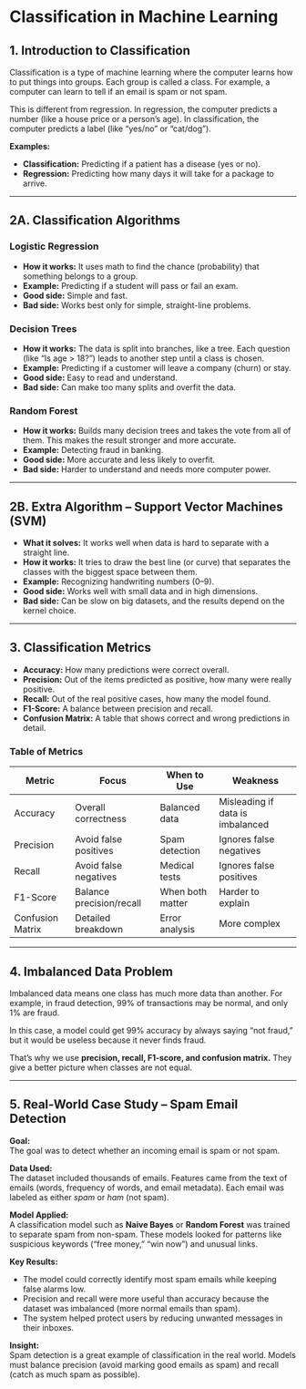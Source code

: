 # Classification in Machine Learning

## 1. Introduction to Classification  
Classification is a type of machine learning where the computer learns how to put things into groups. Each group is called a class. For example, a computer can learn to tell if an email is spam or not spam.  

This is different from regression. In regression, the computer predicts a number (like a house price or a person’s age). In classification, the computer predicts a label (like “yes/no” or “cat/dog”).  

**Examples:**  
- **Classification:** Predicting if a patient has a disease (yes or no).  
- **Regression:** Predicting how many days it will take for a package to arrive.  

---

## 2A. Classification Algorithms  

### Logistic Regression  
- **How it works:** It uses math to find the chance (probability) that something belongs to a group.  
- **Example:** Predicting if a student will pass or fail an exam.  
- **Good side:** Simple and fast.  
- **Bad side:** Works best only for simple, straight-line problems.  

### Decision Trees  
- **How it works:** The data is split into branches, like a tree. Each question (like “Is age > 18?”) leads to another step until a class is chosen.  
- **Example:** Predicting if a customer will leave a company (churn) or stay.  
- **Good side:** Easy to read and understand.  
- **Bad side:** Can make too many splits and overfit the data.  

### Random Forest  
- **How it works:** Builds many decision trees and takes the vote from all of them. This makes the result stronger and more accurate.  
- **Example:** Detecting fraud in banking.  
- **Good side:** More accurate and less likely to overfit.  
- **Bad side:** Harder to understand and needs more computer power.  

---

## 2B. Extra Algorithm – Support Vector Machines (SVM)  
- **What it solves:** It works well when data is hard to separate with a straight line.  
- **How it works:** It tries to draw the best line (or curve) that separates the classes with the biggest space between them.  
- **Example:** Recognizing handwriting numbers (0–9).  
- **Good side:** Works well with small data and in high dimensions.  
- **Bad side:** Can be slow on big datasets, and the results depend on the kernel choice.  

---

## 3. Classification Metrics  

- **Accuracy:** How many predictions were correct overall.  
- **Precision:** Out of the items predicted as positive, how many were really positive.  
- **Recall:** Out of the real positive cases, how many the model found.  
- **F1-Score:** A balance between precision and recall.  
- **Confusion Matrix:** A table that shows correct and wrong predictions in detail.  

### Table of Metrics  

| Metric          | Focus                     | When to Use              | Weakness                          |  
|-----------------|---------------------------|--------------------------|-----------------------------------|  
| Accuracy        | Overall correctness       | Balanced data            | Misleading if data is imbalanced  |  
| Precision       | Avoid false positives     | Spam detection           | Ignores false negatives           |  
| Recall          | Avoid false negatives     | Medical tests            | Ignores false positives           |  
| F1-Score        | Balance precision/recall  | When both matter         | Harder to explain                 |  
| Confusion Matrix| Detailed breakdown        | Error analysis           | More complex                      |  

---

## 4. Imbalanced Data Problem  

Imbalanced data means one class has much more data than another. For example, in fraud detection, 99% of transactions may be normal, and only 1% are fraud.  

In this case, a model could get 99% accuracy by always saying “not fraud,” but it would be useless because it never finds fraud.  

That’s why we use **precision, recall, F1-score, and confusion matrix.** They give a better picture when classes are not equal.  

---

## 5. Real-World Case Study – Spam Email Detection  

**Goal:**  
The goal was to detect whether an incoming email is spam or not spam.  

**Data Used:**  
The dataset included thousands of emails. Features came from the text of emails (words, frequency of words, and email metadata). Each email was labeled as either *spam* or *ham* (not spam).  

**Model Applied:**  
A classification model such as **Naive Bayes** or **Random Forest** was trained to separate spam from non-spam. These models looked for patterns like suspicious keywords (“free money,” “win now”) and unusual links.  

**Key Results:**  
- The model could correctly identify most spam emails while keeping false alarms low.  
- Precision and recall were more useful than accuracy because the dataset was imbalanced (more normal emails than spam).  
- The system helped protect users by reducing unwanted messages in their inboxes.  

**Insight:**  
Spam detection is a great example of classification in the real world. Models must balance precision (avoid marking good emails as spam) and recall (catch as much spam as possible).  
